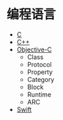 # 编程语言
- [C](C)
- [C++](C++)
- [Objective-C](Objective-C)
  - Class
  - Protocol
  - Property
  - Category
  - Block
  - Runtime
  - ARC
- [Swift](Swift)
